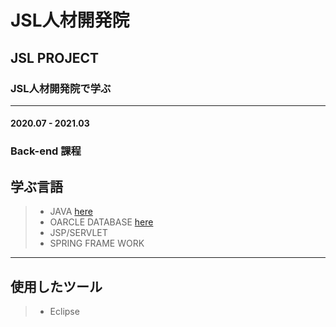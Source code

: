 # JSL人材開発院
## JSL PROJECT 
### JSL人材開発院で学ぶ
----------
#### 2020.07 - 2021.03 


### Back-end 課程
## 学ぶ言語
>  +  JAVA  <a href="https://github.com/SuzinRoh/jslproject/tree/main/JSL/java"> here</a>
>  +  OARCLE DATABASE <a href="https://github.com/SuzinRoh/jslproject/tree/main/JSL/db"> here</a>
>  +  JSP/SERVLET
>  +  SPRING FRAME WORK
---------------------
## 使用したツール
> + Eclipse
> 

